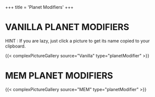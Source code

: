 +++
title = 'Planet Modifiers'
+++

# VANILLA PLANET MODIFIERS

HINT : If you are lazy, just click a picture to get its name copied to your clipboard.

{{< complexPictureGallery source="Vanilla" type="planetModifier" >}}

# MEM PLANET MODIFIERS

{{< complexPictureGallery source="MEM" type="planetModifier" >}}